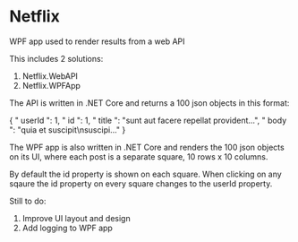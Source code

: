 # Netflix
WPF app used to render results from a web API

This includes 2 solutions:
1) Netflix.WebAPI
2) Netflix.WPFApp

The API is written in .NET Core and returns a 100 json objects in this format:

{ 
 " userId ": 1, 
 " id ": 1, 
 " title ": "sunt aut facere repellat provident...", 
 " body ": "quia et suscipit\nsuscipi..."
}

The WPF app is also written in .NET Core and renders the 100 json objects on its UI, where each post is a separate square, 10 rows x 10 columns.

By default the id property is shown on each square. When clicking on any sqaure the id property on every square changes to the userId property.

Still to do:
1) Improve UI layout and design
2) Add logging to WPF app
